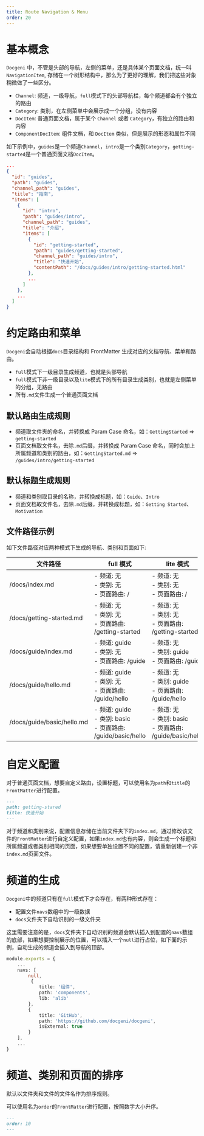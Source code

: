 ```yaml
---
title: Route Navigation & Menu
order: 20
---
```


# 基本概念

`Docgeni` 中，不管是头部的导航，左侧的菜单，还是具体某个页面文档，统一叫 `NavigationItem`, 存储在一个树形结构中，那么为了更好的理解，我们把这些对象稍微做了一些区分。

- `Channel`: 频道，一级导航，`full`模式下的头部导航栏，每个频道都会有个独立的路由
- `Category`: 类别，在左侧菜单中会展示成一个分组，没有内容
- `DocItem`: 普通页面文档，属于某个 `Channel` 或者 `Category`，有独立的路由和内容
- `ComponentDocItem`: 组件文档，和 `DocItem` 类似，但是展示的形态和属性不同

如下示例中，`guides`是一个频道`Channel`，`intro`是一个类别`Category`，`getting-started`是一个普通页面文档`DocItem`。

```json
...
{
  "id": "guides",
  "path": "guides",
  "channel_path": "guides",
  "title": "指南",
  "items": [
    {
      "id": "intro",
      "path": "guides/intro",
      "channel_path": "guides",
      "title": "介绍",
      "items": [
        {
          "id": "getting-started",
          "path": "guides/getting-started",
          "channel_path": "guides/intro",
          "title": "快速开始",
          "contentPath": "/docs/guides/intro/getting-started.html"
        },
        ...
      ]
    },
    ...
  ]
}
```

# 约定路由和菜单
`Docgeni`会自动根据`docs`目录结构和 FrontMatter 生成对应的文档导航、菜单和路由。
- `full`模式下一级目录生成频道，也就是头部导航
- `full`模式下非一级目录以及`lite`模式下的所有目录生成类别，也就是左侧菜单的分组，无路由
- 所有`.md`文件生成一个普通页面文档

## 默认路由生成规则
- 频道取文件夹的命名，并转换成 Param Case 命名，如：`GettingStarted` => `getting-started`
- 页面文档取文件名，去除`.md`后缀，并转换成 Param Case 命名，同时会加上所属频道和类别的路由，如：`GettingStarted.md` => `/guides/intro/getting-started`

## 默认标题生成规则
- 频道和类别取目录的名称，并转换成标题，如：`Guide`、`Intro`
- 页面文档取文件名，去除`.md`后缀，并转换成标题，如：`Getting Started`、`Motivation`

## 文件路径示例
如下文件路径对应两种模式下生成的导航、类别和页面如下:

文件路径| full 模式 | lite 模式 
---| --- | --- 
/docs/index.md| - 频道: 无 <br > - 类别: 无 <br > - 页面路由: / | - 频道: 无 <br > - 类别: 无 <br > - 页面路由: /
/docs/getting-started.md| - 频道: 无 <br > - 类别: 无 <br > - 页面路由: /getting-started | - 频道: 无 <br > - 类别: 无 <br > - 页面路由: /getting-started
/docs/guide/index.md| - 频道: guide <br > - 类别: 无 <br > - 页面路由: /guide | - 频道: 无 <br > - 类别: guide <br > - 页面路由: /guide
/docs/guide/hello.md| - 频道: guide <br > - 类别: 无 <br > - 页面路由: /guide/hello | - 频道: 无 <br > - 类别: guide <br > - 页面路由: /guide/hello
/docs/guide/basic/hello.md| - 频道: guide <br > - 类别: basic <br > - 页面路由: /guide/basic/hello | - 频道: 无 <br > - 类别: basic <br > - 页面路由: /guide/basic/hello


# 自定义配置
对于普通页面文档，想要自定义路由，设置标题，可以使用名为`path`和`title`的`FrontMatter`进行配置。
```markdown
---
path: getting-stared
title: 快速开始
---
```

对于频道和类别来说，配置信息存储在当前文件夹下的`index.md`，通过修改该文件的`FrontMatter`进行自定义配置，如果`index.md`也有内容，则会生成一个标题和所属频道或者类别相同的页面，如果想要单独设置不同的配置，请重新创建一个非`index.md`页面文件。

# 频道的生成
`Docgeni`中的频道只有在`full`模式下才会存在，有两种形式存在：
- 配置文件`navs`数组中的一级数据
- `docs`文件夹下自动识别的一级文件夹

这里需要注意的是，`docs`文件夹下自动识别的频道会默认插入到配置的`navs`数组的底部，如果想要控制展示的位置，可以插入一个`null`进行占位，如下面的示例，自动生成的频道会插入到导航的顶部。
```ts
module.exports = {
    ...
    navs: [
        null,
         {
            title: '组件',
            path: 'components',
            lib: 'alib'
        },
        {
            title: 'GitHub',
            path: 'https://github.com/docgeni/docgeni',
            isExternal: true
        }
    ],
    ...
}
```

# 频道、类别和页面的排序
默认以文件夹和文件的文件名作为排序规则。

可以使用名为`order`的`FrontMatter`进行配置，按照数字大小升序。
```markdown
---
order: 10
---
```


